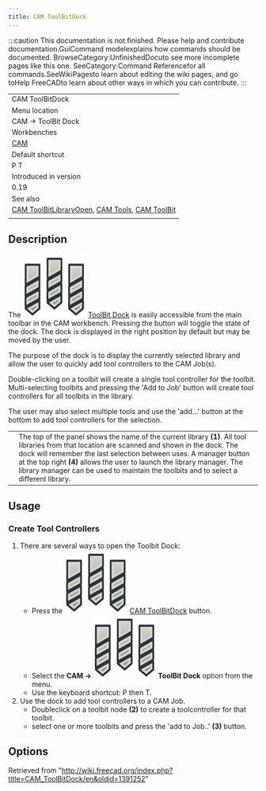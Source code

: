 ```yaml
---
title: CAM ToolBitDock
---
```


:::caution
This documentation is not finished. Please help and contribute documentation.GuiCommand modelexplains how commands should be documented. BrowseCategory:UnfinishedDocuto see more incomplete pages like this one. SeeCategory:Command Referencefor all commands.SeeWikiPagesto learn about editing the wiki pages, and go toHelp FreeCADto learn about other ways in which you can contribute.
:::

|                                                                                                                                                            |
| ---------------------------------------------------------------------------------------------------------------------------------------------------------- |
| CAM ToolBitDock                                                                                                                                            |
| Menu location                                                                                                                                              |
| CAM → ToolBit Dock                                                                                                                                         |
| Workbenches                                                                                                                                                |
| [CAM](/CAM_Workbench "CAM Workbench")                                                                                                                      |
| Default shortcut                                                                                                                                           |
| P T                                                                                                                                                        |
| Introduced in version                                                                                                                                      |
| 0.19                                                                                                                                                       |
| See also                                                                                                                                                   |
| [CAM ToolBitLibraryOpen](/CAM_ToolBitLibraryOpen "CAM ToolBitLibraryOpen"), [CAM Tools](/CAM_Tools "CAM Tools"), [CAM ToolBit](/CAM_ToolBit "CAM ToolBit") |
|                                                                                                                                                            |

## Description

The ![](/src/assets/images/CAM_ToolBitDock.svg) [ToolBit Dock](/CAM_ToolBitDock "CAM ToolBitDock") is easily accessible from the main toolbar in the CAM workbench. Pressing the button will toggle the state of the dock. The dock is displayed in the right position by default but may be moved by the user.

The purpose of the dock is to display the currently selected library and allow the user to quickly add tool controllers to the CAM Job(s).

Double-clicking on a toolbit will create a single tool controller for the toolbit. Multi-selecting toolbits and pressing the 'Add to Job' button will create tool controllers for all toolbits in the library.

The user may also select multiple tools and use the 'add...' button at the bottom to add tool controllers for the selection.

|     |                                                                                                                                                                                                                                                                                                                                                                                           |
| --- | ----------------------------------------------------------------------------------------------------------------------------------------------------------------------------------------------------------------------------------------------------------------------------------------------------------------------------------------------------------------------------------------- |
|     | The top of the panel shows the name of the current library **(1)**. All tool libraries from that location are scanned and shown in the dock. The dock will remember the last selection between uses. A manager button at the top right **(4)** allows the user to launch the library manager. The library manager can be used to maintain the toolbits and to select a different library. |

## Usage

### Create Tool Controllers

1. There are several ways to open the Toolbit Dock:
   - Press the ![](/src/assets/images/CAM_ToolBitDock.svg) [CAM ToolBitDock](/CAM_ToolBitDock "CAM ToolBitDock") button.
   - Select the **CAM → ![](/src/assets/images/CAM_ToolBitDock.svg) ToolBit Dock** option from the menu.
   - Use the keyboard shortcut: P then T.
2. Use the dock to add tool controllers to a CAM Job.
   - Doubleclick on a toolbit node **(2)** to create a toolcontroller for that toolbit.
   - select one or more toolbits and press the 'add to Job..' **(3)** button.

## Options

Retrieved from "<http://wiki.freecad.org/index.php?title=CAM_ToolBitDock/en&oldid=1391252>"
